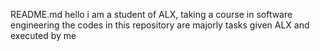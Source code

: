 README.md
hello i am a student of ALX, taking a course in software engineering 
the codes in this repository are majorly tasks given ALX and executed by me
